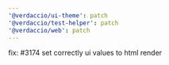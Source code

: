 ```yaml
---
'@verdaccio/ui-theme': patch
'@verdaccio/test-helper': patch
'@verdaccio/web': patch
---
```


fix: #3174 set correctly ui values to html render
